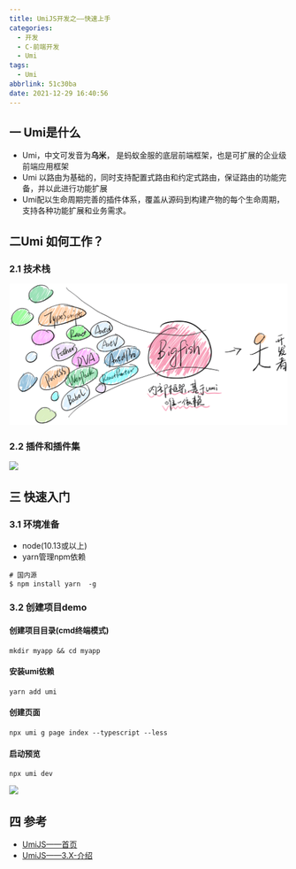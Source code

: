 ```yaml
---
title: UmiJS开发之——快速上手
categories:
  - 开发
  - C-前端开发
  - Umi
tags:
  - Umi
abbrlink: 51c30ba
date: 2021-12-29 16:40:56
---
```

## 一 Umi是什么

* Umi，中文可发音为**乌米**， 是蚂蚁金服的底层前端框架，也是可扩展的企业级前端应用框架
* Umi 以路由为基础的，同时支持配置式路由和约定式路由，保证路由的功能完备，并以此进行功能扩展
* Umi配以生命周期完善的插件体系，覆盖从源码到构建产物的每个生命周期，支持各种功能扩展和业务需求。

<!--more-->

## 二Umi 如何工作？

### 2.1 技术栈

![技术栈][1]

### 2.2 插件和插件集
![][2]

## 三 快速入门

### 3.1 环境准备

* node(10.13或以上)
* yarn管理npm依赖

```
# 国内源
$ npm install yarn  -g
```

### 3.2 创建项目demo

####  创建项目目录(cmd终端模式)

```
mkdir myapp && cd myapp
```

#### 安装umi依赖

```
yarn add umi
```

#### 创建页面

```
npx umi g page index --typescript --less
```

#### 启动预览

```
npx umi dev
```

![][3]

## 四 参考
* [UmiJS——首页](https://umijs.org/zh-CN)
* [UmiJS——3.X-介绍](https://umijs.org/zh-CN/docs)



[1]:https://raw.githubusercontent.com/PGzxc/CDN/master/blog-umi/umi-struct-technology-view.png
[2]:https://raw.githubusercontent.com/PGzxc/CDN/master/blog-umi/umi-struct-plugin-view.png
[3]:https://raw.githubusercontent.com/PGzxc/CDN/master/blog-umi/umi-first-demo-preview.png